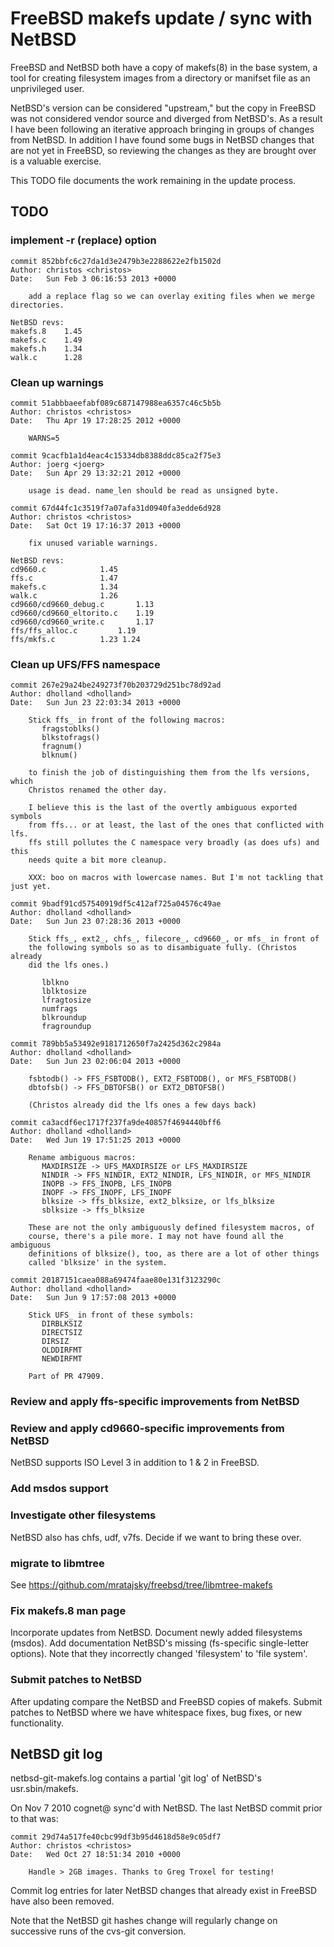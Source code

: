 FreeBSD makefs update / sync with NetBSD
========================================

FreeBSD and NetBSD both have a copy of makefs(8) in the base system,
a tool for creating filesystem images from a directory or manifset
file as an unprivileged user.

NetBSD's version can be considered "upstream," but the copy in FreeBSD
was not considered vendor source and diverged from NetBSD's. As a result
I have been following an iterative approach bringing in groups of
changes from NetBSD. In addition I have found some bugs in NetBSD
changes that are not yet in FreeBSD, so reviewing the changes as they
are brought over is a valuable exercise.

This TODO file documents the work remaining in the update process.

TODO
----

### implement -r (replace) option

```
commit 852bbfc6c27da1d3e2479b3e2288622e2fb1502d
Author: christos <christos>
Date:   Sun Feb 3 06:16:53 2013 +0000

    add a replace flag so we can overlay exiting files when we merge directories.
```

```
NetBSD revs:
makefs.8	1.45
makefs.c	1.49
makefs.h	1.34
walk.c		1.28
```


### Clean up warnings

```
commit 51abbbaeefabf089c687147988ea6357c46c5b5b
Author:	christos <christos>
Date:	Thu Apr 19 17:28:25 2012 +0000

    WARNS=5

commit 9cacfb1a1d4eac4c15334db8388ddc85ca2f75e3
Author: joerg <joerg>
Date:   Sun Apr 29 13:32:21 2012 +0000

    usage is dead. name_len should be read as unsigned byte.

commit 67d44fc1c3519f7a07afa31d0940fa3edde6d928
Author: christos <christos>
Date:   Sat Oct 19 17:16:37 2013 +0000

    fix unused variable warnings.
```

```
NetBSD revs:
cd9660.c			1.45
ffs.c				1.47
makefs.c			1.34
walk.c				1.26
cd9660/cd9660_debug.c		1.13
cd9660/cd9660_eltorito.c	1.19
cd9660/cd9660_write.c		1.17
ffs/ffs_alloc.c			1.19
ffs/mkfs.c			1.23 1.24
```


### Clean up UFS/FFS namespace

```
commit 267e29a24be249273f70b203729d251bc78d92ad
Author: dholland <dholland>
Date:   Sun Jun 23 22:03:34 2013 +0000

    Stick ffs_ in front of the following macros:
       fragstoblks()
       blkstofrags()
       fragnum()
       blknum()

    to finish the job of distinguishing them from the lfs versions, which
    Christos renamed the other day.

    I believe this is the last of the overtly ambiguous exported symbols
    from ffs... or at least, the last of the ones that conflicted with lfs.
    ffs still pollutes the C namespace very broadly (as does ufs) and this
    needs quite a bit more cleanup.

    XXX: boo on macros with lowercase names. But I'm not tackling that just yet.

commit 9badf91cd57540919df5c412af725a04576c49ae
Author: dholland <dholland>
Date:   Sun Jun 23 07:28:36 2013 +0000

    Stick ffs_, ext2_, chfs_, filecore_, cd9660_, or mfs_ in front of
    the following symbols so as to disambiguate fully. (Christos already
    did the lfs ones.)

       lblkno
       lblktosize
       lfragtosize
       numfrags
       blkroundup
       fragroundup

commit 789bb5a53492e9181712650f7a2425d362c2984a
Author: dholland <dholland>
Date:   Sun Jun 23 02:06:04 2013 +0000

    fsbtodb() -> FFS_FSBTODB(), EXT2_FSBTODB(), or MFS_FSBTODB()
    dbtofsb() -> FFS_DBTOFSB() or EXT2_DBTOFSB()

    (Christos already did the lfs ones a few days back)

commit ca3acdf6ec1717f237fa9de40857f4694440bff6
Author: dholland <dholland>
Date:   Wed Jun 19 17:51:25 2013 +0000

    Rename ambiguous macros:
       MAXDIRSIZE -> UFS_MAXDIRSIZE or LFS_MAXDIRSIZE
       NINDIR -> FFS_NINDIR, EXT2_NINDIR, LFS_NINDIR, or MFS_NINDIR
       INOPB -> FFS_INOPB, LFS_INOPB
       INOPF -> FFS_INOPF, LFS_INOPF
       blksize -> ffs_blksize, ext2_blksize, or lfs_blksize
       sblksize -> ffs_blksize

    These are not the only ambiguously defined filesystem macros, of
    course, there's a pile more. I may not have found all the ambiguous
    definitions of blksize(), too, as there are a lot of other things
    called 'blksize' in the system.

commit 20187151caea088a69474faae80e131f3123290c
Author: dholland <dholland>
Date:   Sun Jun 9 17:57:08 2013 +0000

    Stick UFS_ in front of these symbols:
       DIRBLKSIZ
       DIRECTSIZ
       DIRSIZ
       OLDDIRFMT
       NEWDIRFMT

    Part of PR 47909.
```

### Review and apply ffs-specific improvements from NetBSD

### Review and apply cd9660-specific improvements from NetBSD

NetBSD supports ISO Level 3 in addition to 1 & 2 in FreeBSD.

### Add msdos support

### Investigate other filesystems
NetBSD also has chfs, udf, v7fs. Decide if we want to bring these over.

### migrate to libmtree

See https://github.com/mratajsky/freebsd/tree/libmtree-makefs

### Fix makefs.8 man page

Incorporate updates from NetBSD.
Document newly added filesystems (msdos).
Add documentation NetBSD's missing (fs-specific single-letter options).
Note that they incorrectly changed 'filesystem' to 'file system'.

### Submit patches to NetBSD

After updating compare the NetBSD and FreeBSD copies of makefs. Submit
patches to NetBSD where we have whitespace fixes, bug fixes, or new
functionality.

NetBSD git log
--------------
netbsd-git-makefs.log contains a partial 'git log' of NetBSD's
usr.sbin/makefs.

On Nov 7 2010 cognet@ sync'd with NetBSD. The last NetBSD commit prior
to that was:

```
commit 29d74a517fe40cbc99df3b95d4618d58e9c05df7
Author: christos <christos>
Date:   Wed Oct 27 18:51:34 2010 +0000

    Handle > 2GB images. Thanks to Greg Troxel for testing!
```

Commit log entries for later NetBSD changes that already exist in
FreeBSD have also been removed.

Note that the NetBSD git hashes change will regularly change on successive
runs of the cvs-git conversion.
